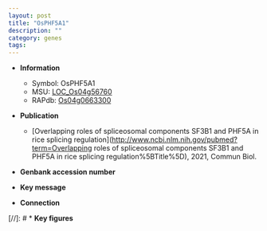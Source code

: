 ```yaml
---
layout: post
title: "OsPHF5A1"
description: ""
category: genes
tags: 
---
```


* **Information**  
    + Symbol: OsPHF5A1  
    + MSU: [LOC_Os04g56760](http://rice.plantbiology.msu.edu/cgi-bin/ORF_infopage.cgi?orf=LOC_Os04g56760)  
    + RAPdb: [Os04g0663300](http://rapdb.dna.affrc.go.jp/viewer/gbrowse_details/irgsp1?name=Os04g0663300)  

* **Publication**  
    + [Overlapping roles of spliceosomal components SF3B1 and PHF5A in rice splicing regulation](http://www.ncbi.nlm.nih.gov/pubmed?term=Overlapping roles of spliceosomal components SF3B1 and PHF5A in rice splicing regulation%5BTitle%5D), 2021, Commun Biol.

* **Genbank accession number**  

* **Key message**  

* **Connection**  

[//]: # * **Key figures**  


